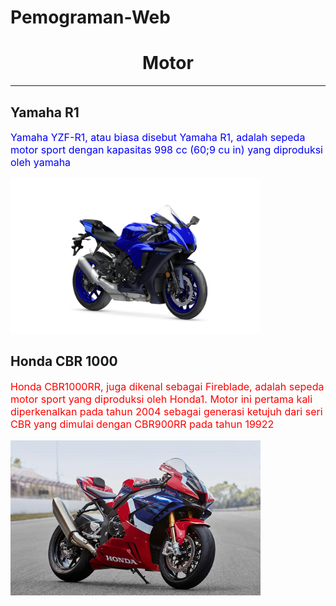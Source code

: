 # Pemograman-Web
<!DOCTYPE html>
<html>
<head>  
<body>
    <center><h1>Motor</h1></center>
    <hr>
    <article>
        <h2>Yamaha R1</h2>
        <p style="color:blue; font-size: 16px;">Yamaha YZF-R1, atau biasa disebut Yamaha R1, adalah sepeda motor sport dengan kapasitas 998 cc (60;9 cu in) yang diproduksi oleh yamaha</p>
        <img src="yamaha r1.jpg" alt="Yamaha R1" width="400" height="248"> 
        <h2>Honda CBR 1000</h2>
        <p style="color:rgb(255, 0, 0); font-size: 16px;">Honda CBR1000RR, juga dikenal sebagai Fireblade, adalah sepeda motor sport yang diproduksi oleh Honda1. Motor ini pertama kali diperkenalkan pada tahun 2004 sebagai generasi ketujuh dari seri CBR yang dimulai dengan CBR900RR pada tahun 19922</p>
        <img src="CBR 1000.jpg" alt="CBR 1000" width="400" height="248">
    </article>
</body>
</html>
